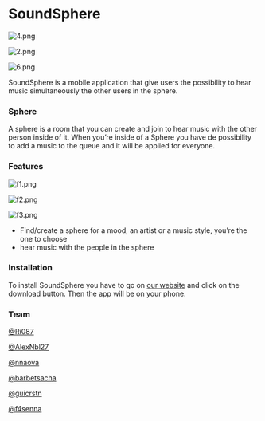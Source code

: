 # SoundSphere

![4.png](https://prod-files-secure.s3.us-west-2.amazonaws.com/16dd9bb5-a13e-418c-8ec6-7f3ca8b015dd/1dd194a7-1e9c-4253-8807-d49456fd1273/4.png)

![2.png](https://prod-files-secure.s3.us-west-2.amazonaws.com/16dd9bb5-a13e-418c-8ec6-7f3ca8b015dd/0169f1b1-7848-4b91-9d3c-1eebfa5c429b/2.png)

![6.png](https://prod-files-secure.s3.us-west-2.amazonaws.com/16dd9bb5-a13e-418c-8ec6-7f3ca8b015dd/cb0ab7e4-3713-4405-9d2e-a16f7acbd0c6/6.png)

SoundSphere is a mobile application that give users the possibility to hear music simultaneously the other users in the sphere. 

### Sphere

A sphere is a room that you can create and join to hear music with the other person inside of it. When you’re inside of a Sphere you have de possibility to add a music to the queue and it will be applied for everyone.

### Features

![f1.png](https://prod-files-secure.s3.us-west-2.amazonaws.com/16dd9bb5-a13e-418c-8ec6-7f3ca8b015dd/0c62c8c1-80cc-4099-8018-7c3f5030ac9c/f1.png)

![f2.png](https://prod-files-secure.s3.us-west-2.amazonaws.com/16dd9bb5-a13e-418c-8ec6-7f3ca8b015dd/2ed628a3-9da5-4e97-a5fa-599c0d669900/f2.png)

![f3.png](https://prod-files-secure.s3.us-west-2.amazonaws.com/16dd9bb5-a13e-418c-8ec6-7f3ca8b015dd/ddb5ac4d-02bf-4dbd-b84b-bf138e34dde9/f3.png)

- Find/create a sphere for a mood, an artist or a music style, you’re the one to choose
- hear music with the people in the sphere

### Installation

To install SoundSphere you have to go on [our website](http://soundsphere.gcristini.fr) and click on the download button. Then the app will be on your phone.

### Team

[@Ri087](https://github.com/Ri087)

[@AlexNbl27](https://github.com/AlexNbl27)

[@nnaova](https://github.com/nnaova)

[@barbetsacha](https://github.com/barbetsacha)

[@guicrstn](https://github.com/guicrstn)

[@f4senna](https://github.com/f4senna)